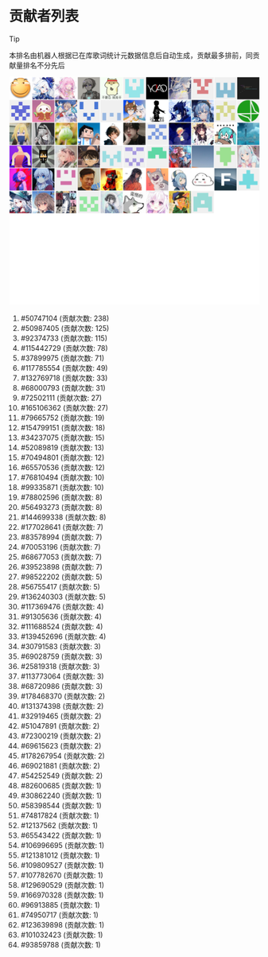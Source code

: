 # 贡献者列表

> [!TIP]
> 本排名由机器人根据已在库歌词统计元数据信息后自动生成，贡献最多排前，同贡献量排名不分先后

![贡献者头像画廊](./CONTRIBUTORS.svg)

1. #50747104 (贡献次数: 238)
2. #50987405 (贡献次数: 125)
3. #92374733 (贡献次数: 115)
4. #115442729 (贡献次数: 78)
5. #37899975 (贡献次数: 71)
6. #117785554 (贡献次数: 49)
7. #132769718 (贡献次数: 33)
8. #68000793 (贡献次数: 31)
9. #72502111 (贡献次数: 27)
10. #165106362 (贡献次数: 27)
11. #79665752 (贡献次数: 19)
12. #154799151 (贡献次数: 18)
13. #34237075 (贡献次数: 15)
14. #52089819 (贡献次数: 13)
15. #70494801 (贡献次数: 12)
16. #65570536 (贡献次数: 12)
17. #76810494 (贡献次数: 10)
18. #99335871 (贡献次数: 10)
19. #78802596 (贡献次数: 8)
20. #56493273 (贡献次数: 8)
21. #144699338 (贡献次数: 8)
22. #177028641 (贡献次数: 7)
23. #83578994 (贡献次数: 7)
24. #70053196 (贡献次数: 7)
25. #68677053 (贡献次数: 7)
26. #39523898 (贡献次数: 7)
27. #98522202 (贡献次数: 5)
28. #56755417 (贡献次数: 5)
29. #136240303 (贡献次数: 5)
30. #117369476 (贡献次数: 4)
31. #91305636 (贡献次数: 4)
32. #111688524 (贡献次数: 4)
33. #139452696 (贡献次数: 4)
34. #30791583 (贡献次数: 3)
35. #69028759 (贡献次数: 3)
36. #25819318 (贡献次数: 3)
37. #113773064 (贡献次数: 3)
38. #68720986 (贡献次数: 3)
39. #178468370 (贡献次数: 2)
40. #131374398 (贡献次数: 2)
41. #32919465 (贡献次数: 2)
42. #51047891 (贡献次数: 2)
43. #72300219 (贡献次数: 2)
44. #69615623 (贡献次数: 2)
45. #178267954 (贡献次数: 2)
46. #69021881 (贡献次数: 2)
47. #54252549 (贡献次数: 2)
48. #82600685 (贡献次数: 1)
49. #30862240 (贡献次数: 1)
50. #58398544 (贡献次数: 1)
51. #74817824 (贡献次数: 1)
52. #12137562 (贡献次数: 1)
53. #65543422 (贡献次数: 1)
54. #106996695 (贡献次数: 1)
55. #121381012 (贡献次数: 1)
56. #109809527 (贡献次数: 1)
57. #107782670 (贡献次数: 1)
58. #129690529 (贡献次数: 1)
59. #166970328 (贡献次数: 1)
60. #96913885 (贡献次数: 1)
61. #74950717 (贡献次数: 1)
62. #123639898 (贡献次数: 1)
63. #101032423 (贡献次数: 1)
64. #93859788 (贡献次数: 1)
